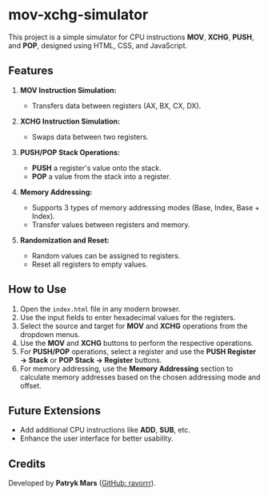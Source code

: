 # mov-xchg-simulator

This project is a simple simulator for CPU instructions **MOV**, **XCHG**, **PUSH**, and **POP**, designed using HTML, CSS, and JavaScript.

## Features

1. **MOV Instruction Simulation:**
   - Transfers data between registers (AX, BX, CX, DX).

2. **XCHG Instruction Simulation:**
   - Swaps data between two registers.

3. **PUSH/POP Stack Operations:**
   - **PUSH** a register's value onto the stack.
   - **POP** a value from the stack into a register.

4. **Memory Addressing:**
   - Supports 3 types of memory addressing modes (Base, Index, Base + Index).
   - Transfer values between registers and memory.

5. **Randomization and Reset:**
   - Random values can be assigned to registers.
   - Reset all registers to empty values.

## How to Use

1. Open the `index.html` file in any modern browser.
2. Use the input fields to enter hexadecimal values for the registers.
3. Select the source and target for **MOV** and **XCHG** operations from the dropdown menus.
4. Use the **MOV** and **XCHG** buttons to perform the respective operations.
5. For **PUSH/POP** operations, select a register and use the **PUSH Register → Stack** or **POP Stack → Register** buttons.
6. For memory addressing, use the **Memory Addressing** section to calculate memory addresses based on the chosen addressing mode and offset.

## Future Extensions

- Add additional CPU instructions like **ADD**, **SUB**, etc.
- Enhance the user interface for better usability.

## Credits

Developed by **Patryk Mars** ([GitHub: ravorrr](https://github.com/ravorrr)).
